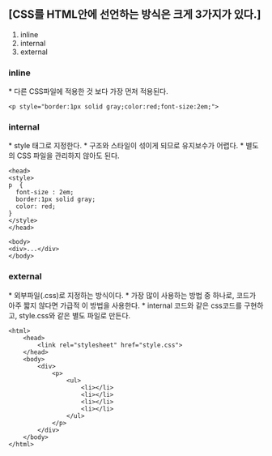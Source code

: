 <h2>[CSS를 HTML안에 선언하는 방식은 크게 3가지가 있다.]</h2>

1. inline
2. internal
3. external

<h3>inline</h3>
* 다른 CSS파일에 적용한 것 보다 가장 먼저 적용된다.

```
<p style="border:1px solid gray;color:red;font-size:2em;">
```

<h3>internal</h3>
* style 태그로 지정한다.
* 구조와 스타일이 섞이게 되므로 유지보수가 어렵다.
* 별도의 CSS 파일을 관리하지 않아도 된다.

```
<head>
<style>
p  {
  font-size : 2em;
  border:1px solid gray;
  color: red;
}
</style>
</head>

<body>
<div>...</div>
</body>
```

<h3>external</h3>
* 외부파일(.css)로 지정하는 방식이다.
* 가장 많이 사용하는 방법 중 하나로, 코드가 아주 짧지 않다면 가급적 이 방법을 사용한다.
* internal 코드와 같은 css코드를 구현하고, style.css와 같은 별도 파일로 만든다.

```
<html>
	<head>
		<link rel="stylesheet" href="style.css">
	</head>
	<body>
		<div>
			<p>
				<ul>
					<li></li>
					<li></li>
					<li></li>
					<li></li>
				</ul>
			</p>
		</div>
	</body>
</html>
```
